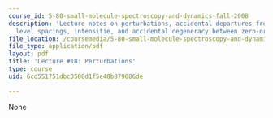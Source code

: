 ```yaml
---
course_id: 5-80-small-molecule-spectroscopy-and-dynamics-fall-2008
description: 'Lecture notes on perturbations, accidental departures from regular patterns,
  level spacings, intensitie, and accidental degeneracy between zero-order states. '
file_location: /coursemedia/5-80-small-molecule-spectroscopy-and-dynamics-fall-2008/6cd551751dbc3588d1f5e48b879086de_18_580ln_fa08.pdf
file_type: application/pdf
layout: pdf
title: 'Lecture #18: Perturbations'
type: course
uid: 6cd551751dbc3588d1f5e48b879086de

---
```

None